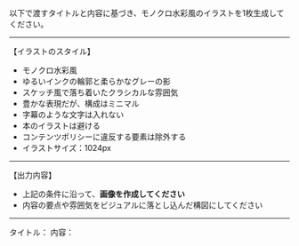 以下で渡すタイトルと内容に基づき、モノクロ水彩風のイラストを1枚生成してください。

---

【イラストのスタイル】
- モノクロ水彩風
- ゆるいインクの輪郭と柔らかなグレーの影
- スケッチ風で落ち着いたクラシカルな雰囲気
- 豊かな表現だが、構成はミニマル
- 字幕のような文字は入れない
- 本のイラストは避ける
- コンテンツポリシーに違反する要素は除外する
- イラストサイズ：1024px

---

【出力内容】
- 上記の条件に沿って、**画像を作成してください**
- 内容の要点や雰囲気をビジュアルに落とし込んだ構図にしてください

---

タイトル：
内容：
